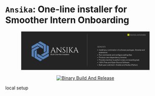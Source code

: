 # `Ansika`: One-line installer for Smoother Intern Onboarding
<div align="center">
<img src="assets/ANSIKA.png" width="80%" />

[![Binary Build And Release](https://github.com/HexmosTech/Ansika/actions/workflows/build-and-release.yml/badge.svg)](https://github.com/HexmosTech/Ansika/actions/workflows/build-and-release.yml)

</div>

local setup